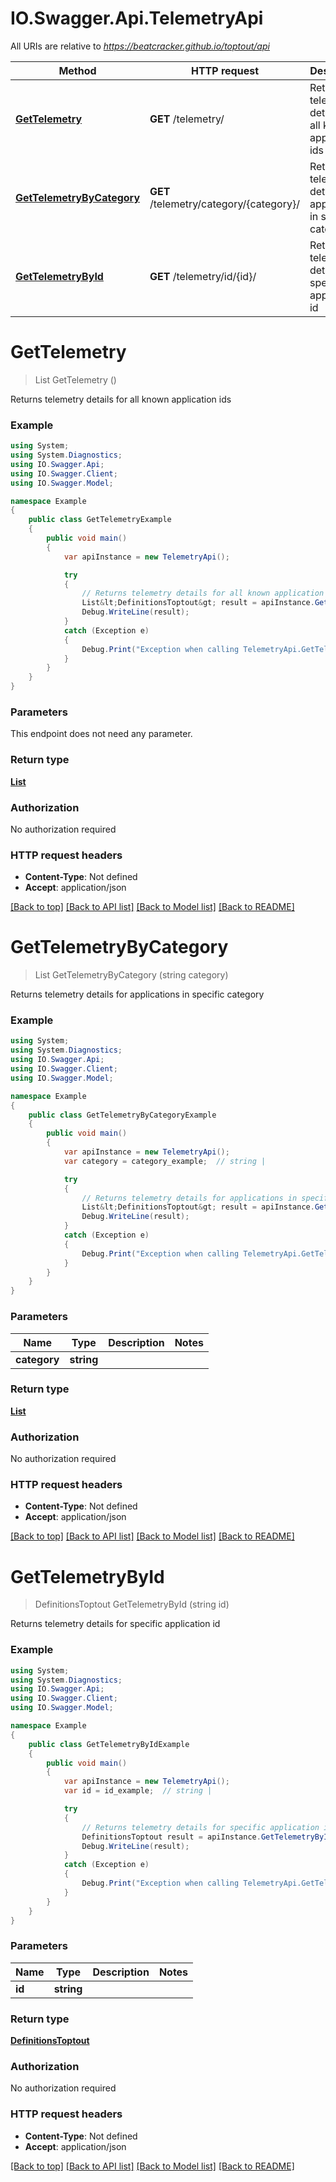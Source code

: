 # IO.Swagger.Api.TelemetryApi

All URIs are relative to *https://beatcracker.github.io/toptout/api*

Method | HTTP request | Description
------------- | ------------- | -------------
[**GetTelemetry**](TelemetryApi.md#gettelemetry) | **GET** /telemetry/ | Returns telemetry details for all known application ids
[**GetTelemetryByCategory**](TelemetryApi.md#gettelemetrybycategory) | **GET** /telemetry/category/{category}/ | Returns telemetry details for applications in specific category
[**GetTelemetryById**](TelemetryApi.md#gettelemetrybyid) | **GET** /telemetry/id/{id}/ | Returns telemetry details for specific application id

<a name="gettelemetry"></a>
# **GetTelemetry**
> List<DefinitionsToptout> GetTelemetry ()

Returns telemetry details for all known application ids

### Example
```csharp
using System;
using System.Diagnostics;
using IO.Swagger.Api;
using IO.Swagger.Client;
using IO.Swagger.Model;

namespace Example
{
    public class GetTelemetryExample
    {
        public void main()
        {
            var apiInstance = new TelemetryApi();

            try
            {
                // Returns telemetry details for all known application ids
                List&lt;DefinitionsToptout&gt; result = apiInstance.GetTelemetry();
                Debug.WriteLine(result);
            }
            catch (Exception e)
            {
                Debug.Print("Exception when calling TelemetryApi.GetTelemetry: " + e.Message );
            }
        }
    }
}
```

### Parameters
This endpoint does not need any parameter.

### Return type

[**List<DefinitionsToptout>**](DefinitionsToptout.md)

### Authorization

No authorization required

### HTTP request headers

 - **Content-Type**: Not defined
 - **Accept**: application/json

[[Back to top]](#) [[Back to API list]](../README.md#documentation-for-api-endpoints) [[Back to Model list]](../README.md#documentation-for-models) [[Back to README]](../README.md)
<a name="gettelemetrybycategory"></a>
# **GetTelemetryByCategory**
> List<DefinitionsToptout> GetTelemetryByCategory (string category)

Returns telemetry details for applications in specific category

### Example
```csharp
using System;
using System.Diagnostics;
using IO.Swagger.Api;
using IO.Swagger.Client;
using IO.Swagger.Model;

namespace Example
{
    public class GetTelemetryByCategoryExample
    {
        public void main()
        {
            var apiInstance = new TelemetryApi();
            var category = category_example;  // string | 

            try
            {
                // Returns telemetry details for applications in specific category
                List&lt;DefinitionsToptout&gt; result = apiInstance.GetTelemetryByCategory(category);
                Debug.WriteLine(result);
            }
            catch (Exception e)
            {
                Debug.Print("Exception when calling TelemetryApi.GetTelemetryByCategory: " + e.Message );
            }
        }
    }
}
```

### Parameters

Name | Type | Description  | Notes
------------- | ------------- | ------------- | -------------
 **category** | **string**|  | 

### Return type

[**List<DefinitionsToptout>**](DefinitionsToptout.md)

### Authorization

No authorization required

### HTTP request headers

 - **Content-Type**: Not defined
 - **Accept**: application/json

[[Back to top]](#) [[Back to API list]](../README.md#documentation-for-api-endpoints) [[Back to Model list]](../README.md#documentation-for-models) [[Back to README]](../README.md)
<a name="gettelemetrybyid"></a>
# **GetTelemetryById**
> DefinitionsToptout GetTelemetryById (string id)

Returns telemetry details for specific application id

### Example
```csharp
using System;
using System.Diagnostics;
using IO.Swagger.Api;
using IO.Swagger.Client;
using IO.Swagger.Model;

namespace Example
{
    public class GetTelemetryByIdExample
    {
        public void main()
        {
            var apiInstance = new TelemetryApi();
            var id = id_example;  // string | 

            try
            {
                // Returns telemetry details for specific application id
                DefinitionsToptout result = apiInstance.GetTelemetryById(id);
                Debug.WriteLine(result);
            }
            catch (Exception e)
            {
                Debug.Print("Exception when calling TelemetryApi.GetTelemetryById: " + e.Message );
            }
        }
    }
}
```

### Parameters

Name | Type | Description  | Notes
------------- | ------------- | ------------- | -------------
 **id** | **string**|  | 

### Return type

[**DefinitionsToptout**](DefinitionsToptout.md)

### Authorization

No authorization required

### HTTP request headers

 - **Content-Type**: Not defined
 - **Accept**: application/json

[[Back to top]](#) [[Back to API list]](../README.md#documentation-for-api-endpoints) [[Back to Model list]](../README.md#documentation-for-models) [[Back to README]](../README.md)
